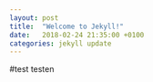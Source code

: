 ```yaml
---
layout: post
title:  "Welcome to Jekyll!"
date:   2018-02-24 21:35:00 +0100
categories: jekyll update
---
```

#test
testen
